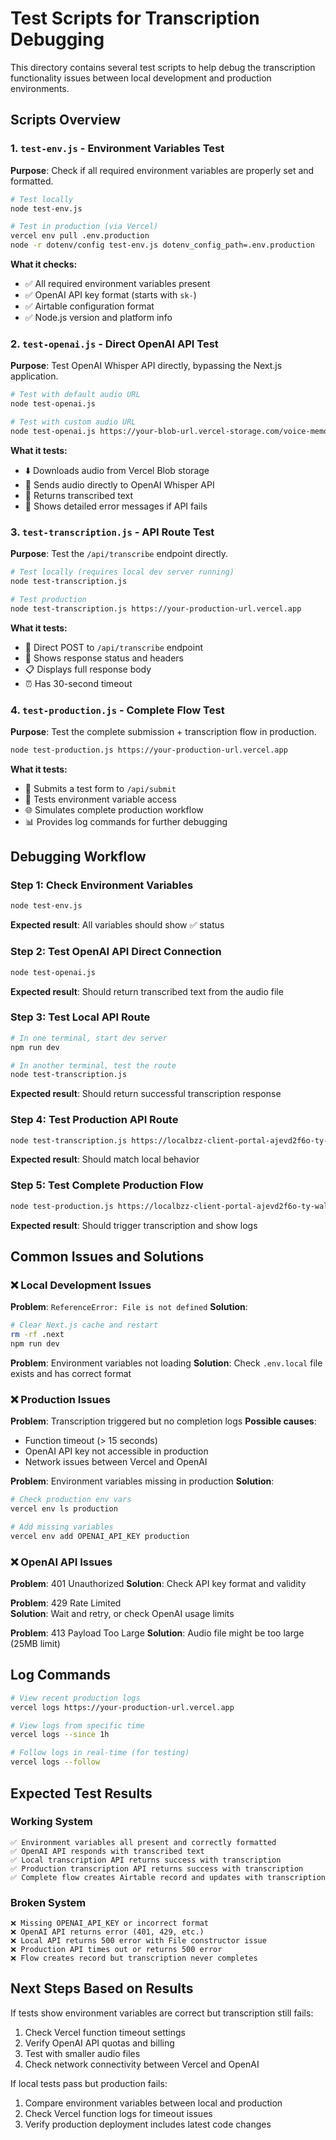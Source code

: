 # Test Scripts for Transcription Debugging

This directory contains several test scripts to help debug the transcription functionality issues between local development and production environments.

## Scripts Overview

### 1. `test-env.js` - Environment Variables Test
**Purpose**: Check if all required environment variables are properly set and formatted.

```bash
# Test locally
node test-env.js

# Test in production (via Vercel)
vercel env pull .env.production
node -r dotenv/config test-env.js dotenv_config_path=.env.production
```

**What it checks:**
- ✅ All required environment variables present
- ✅ OpenAI API key format (starts with `sk-`)
- ✅ Airtable configuration format
- ✅ Node.js version and platform info

### 2. `test-openai.js` - Direct OpenAI API Test  
**Purpose**: Test OpenAI Whisper API directly, bypassing the Next.js application.

```bash
# Test with default audio URL
node test-openai.js

# Test with custom audio URL  
node test-openai.js https://your-blob-url.vercel-storage.com/voice-memo.webm
```

**What it tests:**
- ⬇️ Downloads audio from Vercel Blob storage
- 🤖 Sends audio directly to OpenAI Whisper API
- 📝 Returns transcribed text
- 🔧 Shows detailed error messages if API fails

### 3. `test-transcription.js` - API Route Test
**Purpose**: Test the `/api/transcribe` endpoint directly.

```bash
# Test locally (requires local dev server running)
node test-transcription.js

# Test production
node test-transcription.js https://your-production-url.vercel.app
```

**What it tests:**
- 🎯 Direct POST to `/api/transcribe` endpoint
- 📡 Shows response status and headers
- 📋 Displays full response body
- ⏰ Has 30-second timeout

### 4. `test-production.js` - Complete Flow Test
**Purpose**: Test the complete submission + transcription flow in production.

```bash
node test-production.js https://your-production-url.vercel.app
```

**What it tests:**
- 📝 Submits a test form to `/api/submit`
- 🔧 Tests environment variable access
- 🌐 Simulates complete production workflow
- 📊 Provides log commands for further debugging

## Debugging Workflow

### Step 1: Check Environment Variables
```bash
node test-env.js
```
**Expected result**: All variables should show ✅ status

### Step 2: Test OpenAI API Direct Connection
```bash
node test-openai.js
```
**Expected result**: Should return transcribed text from the audio file

### Step 3: Test Local API Route
```bash
# In one terminal, start dev server
npm run dev

# In another terminal, test the route
node test-transcription.js
```
**Expected result**: Should return successful transcription response

### Step 4: Test Production API Route
```bash
node test-transcription.js https://localbzz-client-portal-ajevd2f6o-ty-walls-projects-6791d3b7.vercel.app
```
**Expected result**: Should match local behavior

### Step 5: Test Complete Production Flow
```bash
node test-production.js https://localbzz-client-portal-ajevd2f6o-ty-walls-projects-6791d3b7.vercel.app
```
**Expected result**: Should trigger transcription and show logs

## Common Issues and Solutions

### ❌ Local Development Issues

**Problem**: `ReferenceError: File is not defined`
**Solution**: 
```bash
# Clear Next.js cache and restart
rm -rf .next
npm run dev
```

**Problem**: Environment variables not loading
**Solution**: Check `.env.local` file exists and has correct format

### ❌ Production Issues

**Problem**: Transcription triggered but no completion logs
**Possible causes**:
- Function timeout (> 15 seconds)
- OpenAI API key not accessible in production
- Network issues between Vercel and OpenAI

**Problem**: Environment variables missing in production
**Solution**:
```bash
# Check production env vars
vercel env ls production

# Add missing variables
vercel env add OPENAI_API_KEY production
```

### ❌ OpenAI API Issues

**Problem**: 401 Unauthorized
**Solution**: Check API key format and validity

**Problem**: 429 Rate Limited  
**Solution**: Wait and retry, or check OpenAI usage limits

**Problem**: 413 Payload Too Large
**Solution**: Audio file might be too large (25MB limit)

## Log Commands

```bash
# View recent production logs
vercel logs https://your-production-url.vercel.app

# View logs from specific time
vercel logs --since 1h

# Follow logs in real-time (for testing)
vercel logs --follow
```

## Expected Test Results

### Working System
```
✅ Environment variables all present and correctly formatted
✅ OpenAI API responds with transcribed text
✅ Local transcription API returns success with transcription
✅ Production transcription API returns success with transcription  
✅ Complete flow creates Airtable record and updates with transcription
```

### Broken System
```
❌ Missing OPENAI_API_KEY or incorrect format
❌ OpenAI API returns error (401, 429, etc.)
❌ Local API returns 500 error with File constructor issue
❌ Production API times out or returns 500 error
❌ Flow creates record but transcription never completes
```

## Next Steps Based on Results

If tests show environment variables are correct but transcription still fails:
1. Check Vercel function timeout settings
2. Verify OpenAI API quotas and billing
3. Test with smaller audio files
4. Check network connectivity between Vercel and OpenAI

If local tests pass but production fails:
1. Compare environment variables between local and production
2. Check Vercel function logs for timeout issues
3. Verify production deployment includes latest code changes 